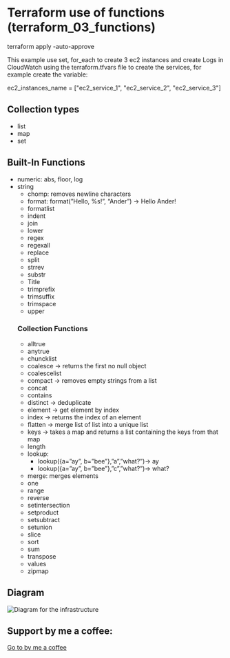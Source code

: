 # Terraform use of functions (terraform_03_functions)

terraform apply -auto-approve

This example use set, for_each to create 3 ec2 instances and create Logs in CloudWatch using the terraform.tfvars file to create the services, for example create the variable:

ec2_instances_name = ["ec2_service_1", "ec2_service_2", "ec2_service_3"]

## Collection types

- list
- map
- set

## Built-In Functions

- numeric: abs, floor, log
- string
  - chomp: removes newline characters
  - format: format(”Hello, %s!”, “Ander”) → Hello Ander!
  - formatlist
  - indent
  - join
  - lower
  - regex
  - regexall
  - replace
  - split
  - strrev
  - substr
  - Title
  - trimprefix
  - trimsuffix
  - trimspace
  - upper
  ### Collection Functions
  - alltrue
  - anytrue
  - chuncklist
  - coalesce → returns the first no null object
  - coalescelist
  - compact → removes empty strings from a list
  - concat
  - contains
  - distinct → deduplicate
  - element → get element by index
  - index → returns the index of an element
  - flatten → merge list of list into a unique list
  - keys → takes a map and returns a list containing the keys from that map
  - length
  - lookup:
    - lookup({a=”ay”, b=”bee”},”a”,”what?”)→ ay
    - lookup({a=”ay”, b=”bee”},”c”,”what?”)→ what?
  - merge: merges elements
  - one
  - range
  - reverse
  - setintersection
  - setproduct
  - setsubtract
  - setunion
  - slice
  - sort
  - sum
  - transpose
  - values
  - zipmap

## Diagram

![Diagram for the infrastructure](https://github.com/mgallegoa/infraestructure-as-code/tree/main/terraform_03_functions/03_functions_aws_createEC2Instance.jpg "Infrastructure diagram")

## Support by me a coffee:

[Go to by me a coffee](https://buymeacoffee.com/manuelarias)
